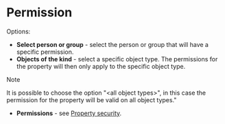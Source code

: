 # Permission
      
Options:
     
- **Select person or group** - select the person or group that will have a specific permission.
- **Objects of the kind** - select a specific object type. The permissions for the property will then only apply to the specific object type.

> [!NOTE]
> It is possible to choose the option "&lt;all object types&gt;", in this case the permission for the property will be valid on all object types."

- **Permissions** - see [Property security](../../../../../../../alvao-asset-management/objects-and-properties/property-security).
